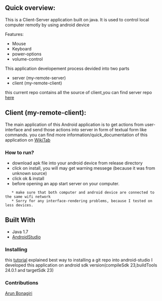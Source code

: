 
## Quick overview:

This is a Client-Server application built on java. 
It is used to control local computer remotly by using android device 

Features:
* Mouse
* Keyboard
* power-options
* volume-control

This application developement process devided into two parts

* server (my-remote-server)
* client (my-remote-client)

this current repo contains all the source of client,you can find server repo [here](https://github.com/ArunBonagiri/my-remote-server)

## 	Client (my-remote-client):

The main application of this Android application is to get actions from user-interface 
and send those actions into server in form of textual form like commands.
you can find more information/quick_documentation of this application on [WikiTab](https://github.com/arunbonagiri190/my-remote-client/wiki)

### How to run?

* download apk file into your android device from release directory 
* click on install, you will may get warning messege (because it was from unknown source)
* click ok & install
* before opening an app start server on your computer.
```
   * make sure that both computer and android device are connected to the same wifi network
   * Sorry for any interface-rendering problems, because I tested on less devices.
``` 
	
## Built With

* Java 1.7
* [AndroidStudio](https://developer.android.com/studio/)

### Installing
this [tutorial](https://maxrohde.com/2014/08/18/import-github-project-to-android-studio/) explained best way to installing a git repo into android-studio
I developed this application on android sdk version(compileSdk 23,buildTools 24.0.1 and targetSdk 23)

### Contributions
[Arun Bonagiri](https://github.com/arunbonagiri190)